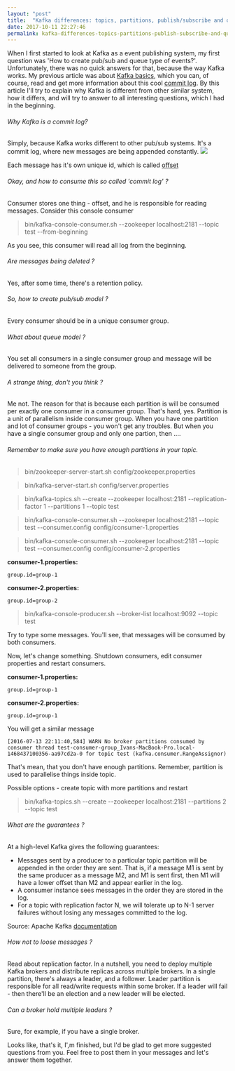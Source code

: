 ```yaml
---
layout: "post"
title:  "Kafka differences: topics, partitions, publish/subscribe and queue."
date: 2017-10-11 22:27:46
permalink: kafka-differences-topics-partitions-publish-subscribe-and-queue
---
```


When I first started to look at Kafka as a event publishing system, my first question was 'How to create pub/sub and queue type of events?'. Unfortunately, there was no quick answers for that, because the way Kafka works. My previous article was about [Kafka basics](http://ivanursul.com/apache-kafka-basics/), which you can, of course, read and get more information about this cool [commit log](http://kafka.apache.org/documentation.html#introduction). By this article I'll try to explain why Kafka is different from other similar system, how it differs, and will try to answer to all interesting questions, which I had in the beginning.

###### Why Kafka is a commit log?
Simply, because Kafka works different to other pub/sub systems. It's a commit log, where new messages are being appended constantly.
![](https://content.linkedin.com/content/dam/engineering/en-us/blog/migrated/log.png)

Each message has it's own unique id, which is called [offset](http://kafka.apache.org/documentation.html#intro_topics)

###### Okay, and how to consume this so called 'commit log' ?

Consumer stores one thing - offset, and he is responsible for reading messages. Consider this console consumer

> bin/kafka-console-consumer.sh --zookeeper localhost:2181 --topic test --from-beginning

As you see, this consumer will read all log from the beginning.

###### Are messages being deleted ?

Yes, after some time, there's a retention policy.

###### So, how to create pub/sub model ?

Every consumer should be in a unique consumer group.

###### What about queue model ?

You set all consumers in a single consumer group and message will be delivered to someone from the group.

###### A strange thing, don't you think ?

Me not. The reason for that is because each partition is will be consumed per exactly one consumer in a consumer group. That's hard, yes. Partition is a unit of parallelism inside consumer group. When you have one partition and lot of consumer groups - you won't get any troubles. But when you have a single consumer group and only one partion, then ....

###### Remember to make sure you have enough partitions in your topic.

> bin/zookeeper-server-start.sh config/zookeeper.properties

> bin/kafka-server-start.sh config/server.properties

> bin/kafka-topics.sh --create --zookeeper localhost:2181 --replication-factor 1 --partitions 1 --topic test

> bin/kafka-console-consumer.sh --zookeeper localhost:2181 --topic test --consumer.config config/consumer-1.properties

> bin/kafka-console-consumer.sh --zookeeper localhost:2181 --topic test --consumer.config config/consumer-2.properties

**consumer-1.properties:**
```
group.id=group-1
```

**consumer-2.properties:**
```
group.id=group-2
```

> bin/kafka-console-producer.sh --broker-list localhost:9092 --topic test

Try to type some messages. You'll see, that messages will be consumed by both consumers.

Now, let's change something. Shutdown consumers, edit consumer properties and restart consumers.

**consumer-1.properties:**
```
group.id=group-1
```

**consumer-2.properties:**
```
group.id=group-1
```

You will get a similar message
```
[2016-07-13 22:11:40,584] WARN No broker partitions consumed by consumer thread test-consumer-group_Ivans-MacBook-Pro.local-1468437100356-aa97cd2a-0 for topic test (kafka.consumer.RangeAssignor)
```

That's mean, that you don't have enough partitions. Remember, partition is used to parallelise things inside topic.

Possible options - create topic with more partitions and restart

> bin/kafka-topics.sh --create --zookeeper localhost:2181 --partitions 2 --topic test

###### What are the guarantees ?
At a high-level Kafka gives the following guarantees:

* Messages sent by a producer to a particular topic partition will be appended in the order they are sent. That is, if a message M1 is sent by the same producer as a message M2, and M1 is sent first, then M1 will have a lower offset than M2 and appear earlier in the log.
* A consumer instance sees messages in the order they are stored in the log.
* For a topic with replication factor N, we will tolerate up to N-1 server failures without losing any messages committed to the log.

Source: Apache Kafka [documentation](http://kafka.apache.org/documentation.html#intro_guarantees)

###### How not to loose messages ?

Read about replication factor. In a nutshell, you need to deploy multiple Kafka brokers and distribute replicas across multiple brokers. In a single partition, there's always a leader, and a follower. Leader partition is responsible for all read/write requests within some broker. If a leader will fail - then there'll be an election and a new leader will be elected.

###### Can a broker hold multiple leaders ?

Sure, for example, if you have a single broker.


Looks like, that's it, I',m finished, but I'd be glad to get more suggested questions from you. Feel free to post them in your messages and let's answer them together.
